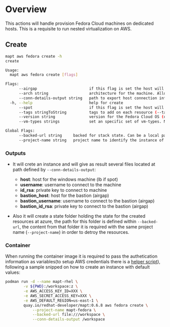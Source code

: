 # Overview

This actions will handle provision Fedora Cloud machines on dedicated hosts. This is a requisite to run nested virtualization on AWS.
 

## Create

```bash
mapt aws fedora create -h
create

Usage:
  mapt aws fedora create [flags]

Flags:
      --airgap                       if this flag is set the host will be created as airgap machine. Access will done through a bastion
      --arch string                  architecture for the machine. Allowed x86_64 or arm64 (default "x86_64")
      --conn-details-output string   path to export host connection information (host, username and privateKey)
  -h, --help                         help for create
      --spot                         if this flag is set the host will be created only on the region set by the AWS Env (AWS_DEFAULT_REGION)
      --tags stringToString          tags to add on each resource (--tags name1=value1,name2=value2) (default [])
      --version string               version for the Fedora Cloud OS (default "40")
      --vm-types strings             set an specific set of vm-types. Note vm-type should match requested arch. Also if --spot flag is used set at least 3 types

Global Flags:
      --backed-url string     backed for stack state. Can be a local path with format file:///path/subpath or s3 s3://existing-bucket
      --project-name string   project name to identify the instance of the stack
```

### Outputs

* It will crete an instance and will give as result several files located at path defined by `--conn-details-output`:

  * **host**: host for the windows machine (lb if spot)
  * **username**: username to connect to the machine
  * **id_rsa**: private key to connect to machine
  * **bastion_host**: host for the bastion (airgap)
  * **bastion_username**: username to connect to the bastion (airgap)
  * **bastion_id_rsa**: private key to connect to the bastion (airgap)

* Also it will create a state folder holding the state for the created resources at azure, the path for this folder is defined within `--backed-url`, the content from that folder it is required with the same project name (`--project-name`) in order to detroy the resources.

### Container

When running the container image it is required to pass the authetication information as variables(to setup AWS credentials there is a [helper script](./../../hacks/aws_setup.sh)), following a sample snipped on how to create an instance with default values:  

```bash
podman run -d --name mapt-rhel \
        -v ${PWD}:/workspace:z \
        -e AWS_ACCESS_KEY_ID=XXX \
        -e AWS_SECRET_ACCESS_KEY=XXX \
        -e AWS_DEFAULT_REGION=us-east-1 \
        quay.io/redhat-developer/mapt:0.6.8 aws fedora create \
            --project-name mapt-fedora \
            --backed-url file:///workspace \
            --conn-details-output /workspace
```